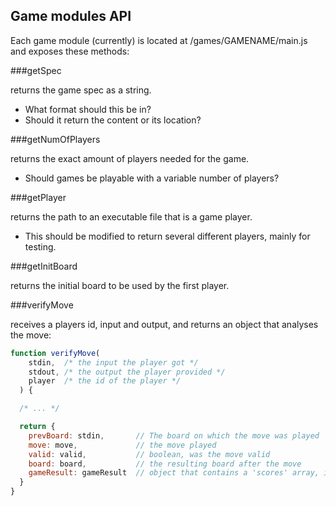 
## Game modules API

Each game module (currently) is located at /games/GAMENAME/main.js and exposes these methods:

###getSpec

returns the game spec as a string.

* What format should this be in?
* Should it return the content or its location?

###getNumOfPlayers

returns the exact amount of players needed for the game.

* Should games be playable with a variable number of players?

###getPlayer

returns the path to an executable file that is a game player.

* This should be modified to return several different players, mainly for testing.

###getInitBoard

returns the initial board to be used by the first player.

###verifyMove

receives a players id, input and output, and returns an object that analyses the move:

```js
function verifyMove(
    stdin,  /* the input the player got */
    stdout, /* the output the player provided */
    player  /* the id of the player */
  ) {

  /* ... */

  return {
    prevBoard: stdin,       // The board on which the move was played
    move: move,             // the move played
    valid: valid,           // boolean, was the move valid
    board: board,           // the resulting board after the move
    gameResult: gameResult  // object that contains a 'scores' array, if the game is over.
  }
}
```
